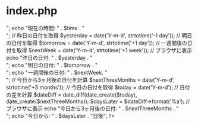 # index.php
<?php
    // 現在の日付と時間を取得
    $date = date('Y-m-d');
    $time = date('H:i:s');

    // ブラウザに表示
    echo "今日の日付: " . $date . "<br>";
    echo "現在の時間: " . $time . "<br>";

    // 昨日の日付を取得
    $yesterday = date('Y-m-d', strtotime('-1 day'));

    // 明日の日付を取得
    $tomorrow = date('Y-m-d', strtotime('+1 day'));

    // 一週間後の日付を取得
    $nextWeek = date('Y-m-d', strtotime('+1 week'));

    // ブラウザに表示
    echo "昨日の日付: " . $yesterday . "<br>";
    echo "明日の日付: " . $tomorrow . "<br>";
    echo "一週間後の日付: " . $nextWeek. "<br>";

        // 今日から3ヶ月後の日付を計算
    $nextThreeMonths = date('Y-m-d', strtotime('+3 months'));

    // 今日の日付を取得
    $today = date('Y-m-d');

    // 日付の差を計算
    $dateDiff = date_diff(date_create($today), date_create($nextThreeMonths));
    $daysLater = $dateDiff->format('%a');

    // ブラウザに表示
    echo "今日から3ヶ月後の日付: " . $nextThreeMonths . "<br>";
    echo "今日から: " . $daysLater . "日後";
?>
